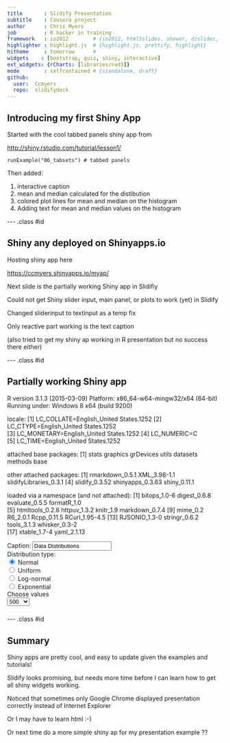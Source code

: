 ```yaml
---
title       : Slidify Presentation
subtitle    : Cousera project
author      : Chris Myers
job         : R hacker in training
framework   : io2012        # {io2012, html5slides, shower, dzslides, ...}
highlighter : highlight.js  # {highlight.js, prettify, highlight}
hitheme     : tomorrow      # 
widgets    : [bootstrap, quiz, shiny, interactive]
ext_widgets: {rCharts: [libraries/nvd3]}
mode        : selfcontained # {standalone, draft}
github:
  user:  Ccmyers
  repo:  slidifydeck
---
```


## Introducing my first Shiny App

Started with the cool tabbed panels shiny app from

http://shiny.rstudio.com/tutorial/lesson1/

    runExample("06_tabsets") # tabbed panels

Then added:

1. interactive caption
2. mean and median calculated for the distibution
3. colored plot lines for mean and median on the histogram 
4. Adding text for mean and median values on the histogram


--- .class #id 

## Shiny any deployed on Shinyapps.io

Hosting shiny app here

https://ccmyers.shinyapps.io/myap/

Next slide is the partially working Shiny app in Slidifiy

Could not get Shiny slider input, main panel, or plots to work (yet) in Slidify 

Changed sliderinput to textinput as a temp fix

Only reactive part working is the text caption

(also tried to get my shiny ap working in R presentation but no success there either)

--- .class #id 

## Partially working Shiny app


R version 3.1.3 (2015-03-09)
Platform: x86_64-w64-mingw32/x64 (64-bit)
Running under: Windows 8 x64 (build 9200)

locale:
[1] LC_COLLATE=English_United States.1252 
[2] LC_CTYPE=English_United States.1252   
[3] LC_MONETARY=English_United States.1252
[4] LC_NUMERIC=C                          
[5] LC_TIME=English_United States.1252    

attached base packages:
[1] stats     graphics  grDevices utils     datasets  methods   base     

other attached packages:
[1] rmarkdown_0.5.1        XML_3.98-1.1           slidifyLibraries_0.3.1
[4] slidify_0.3.52         shinyapps_0.3.63       shiny_0.11.1          

loaded via a namespace (and not attached):
 [1] bitops_1.0-6    digest_0.6.8    evaluate_0.5.5  formatR_1.0    
 [5] htmltools_0.2.6 httpuv_1.3.2    knitr_1.9       markdown_0.7.4 
 [9] mime_0.2        R6_2.0.1        Rcpp_0.11.5     RCurl_1.95-4.5 
[13] RJSONIO_1.3-0   stringr_0.6.2   tools_3.1.3     whisker_0.3-2  
[17] xtable_1.7-4    yaml_2.1.13    
<!--html_preserve--><div class="container-fluid">
<div class="row">
<div class="col-sm-4">
<form class="well">
<div class="form-group shiny-input-container">
<label for="caption">Caption:</label>
<input id="caption" type="text" class="form-control" value="Data Distributions"/>
</div>
<div id="dist" class="form-group shiny-input-radiogroup shiny-input-container">
<label class="control-label" for="dist">Distribution type:</label>
<div class="shiny-options-group">
<div class="radio">
<label>
<input type="radio" name="dist" id="dist1" value="norm" checked="checked"/>
<span>Normal</span>
</label>
</div>
<div class="radio">
<label>
<input type="radio" name="dist" id="dist2" value="unif"/>
<span>Uniform</span>
</label>
</div>
<div class="radio">
<label>
<input type="radio" name="dist" id="dist3" value="lnorm"/>
<span>Log-normal</span>
</label>
</div>
<div class="radio">
<label>
<input type="radio" name="dist" id="dist4" value="exp"/>
<span>Exponential</span>
</label>
</div>
</div>
</div>
<div class="form-group shiny-input-container">
<label class="control-label" for="n">Choose values</label>
<div>
<select id="n"><option value="500" selected>500</option>
<option value="1000">1000</option></select>
<script type="application/json" data-for="n" data-nonempty="">{}</script>
</div>
</div>
</form>
</div>
<div class="col-sm-8">
<div id="nvd3caption" class="shiny-html-output nvd3 rChart">
<h3>
<span id="caption" class="shiny-text-output"></span>
</h3>
</div>
</div>
</div>
</div><!--/html_preserve-->



--- .class #id 

## Summary

Shiny apps are pretty cool, and easy to update given the examples and tutorials!

Slidify looks promising, but needs more time before I can learn how to get all shiny widgets working.

Noticed that sometimes only Google Chrome displayed presentation correctly instead of Internet Explorer

Or I may have to learn html :-)

Or next time do a more simple shiny ap for my presentation example ??



